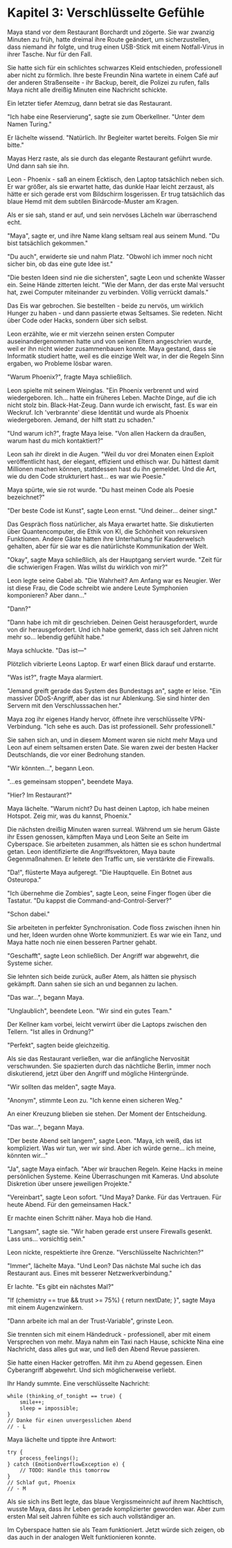 # Kapitel 3: Verschlüsselte Gefühle

Maya stand vor dem Restaurant Borchardt und zögerte. Sie war zwanzig Minuten zu früh, hatte dreimal ihre Route geändert, um sicherzustellen, dass niemand ihr folgte, und trug einen USB-Stick mit einem Notfall-Virus in ihrer Tasche. Nur für den Fall.

Sie hatte sich für ein schlichtes schwarzes Kleid entschieden, professionell aber nicht zu förmlich. Ihre beste Freundin Nina wartete in einem Café auf der anderen Straßenseite - ihr Backup, bereit, die Polizei zu rufen, falls Maya nicht alle dreißig Minuten eine Nachricht schickte.

Ein letzter tiefer Atemzug, dann betrat sie das Restaurant.

"Ich habe eine Reservierung", sagte sie zum Oberkellner. "Unter dem Namen Turing."

Er lächelte wissend. "Natürlich. Ihr Begleiter wartet bereits. Folgen Sie mir bitte."

Mayas Herz raste, als sie durch das elegante Restaurant geführt wurde. Und dann sah sie ihn.

Leon - Phoenix - saß an einem Ecktisch, den Laptop tatsächlich neben sich. Er war größer, als sie erwartet hatte, das dunkle Haar leicht zerzaust, als hätte er sich gerade erst vom Bildschirm losgerissen. Er trug tatsächlich das blaue Hemd mit dem subtilen Binärcode-Muster am Kragen.

Als er sie sah, stand er auf, und sein nervöses Lächeln war überraschend echt.

"Maya", sagte er, und ihre Name klang seltsam real aus seinem Mund. "Du bist tatsächlich gekommen."

"Du auch", erwiderte sie und nahm Platz. "Obwohl ich immer noch nicht sicher bin, ob das eine gute Idee ist."

"Die besten Ideen sind nie die sichersten", sagte Leon und schenkte Wasser ein. Seine Hände zitterten leicht. "Wie der Mann, der das erste Mal versucht hat, zwei Computer miteinander zu verbinden. Völlig verrückt damals."

Das Eis war gebrochen. Sie bestellten - beide zu nervös, um wirklich Hunger zu haben - und dann passierte etwas Seltsames. Sie redeten. Nicht über Code oder Hacks, sondern über sich selbst.

Leon erzählte, wie er mit vierzehn seinen ersten Computer auseinandergenommen hatte und von seinen Eltern angeschrien wurde, weil er ihn nicht wieder zusammenbauen konnte. Maya gestand, dass sie Informatik studiert hatte, weil es die einzige Welt war, in der die Regeln Sinn ergaben, wo Probleme lösbar waren.

"Warum Phoenix?", fragte Maya schließlich.

Leon spielte mit seinem Weinglas. "Ein Phoenix verbrennt und wird wiedergeboren. Ich... hatte ein früheres Leben. Machte Dinge, auf die ich nicht stolz bin. Black-Hat-Zeug. Dann wurde ich erwischt, fast. Es war ein Weckruf. Ich 'verbrannte' diese Identität und wurde als Phoenix wiedergeboren. Jemand, der hilft statt zu schaden."

"Und warum ich?", fragte Maya leise. "Von allen Hackern da draußen, warum hast du mich kontaktiert?"

Leon sah ihr direkt in die Augen. "Weil du vor drei Monaten einen Exploit veröffentlicht hast, der elegant, effizient und ethisch war. Du hättest damit Millionen machen können, stattdessen hast du ihn gemeldet. Und die Art, wie du den Code strukturiert hast... es war wie Poesie."

Maya spürte, wie sie rot wurde. "Du hast meinen Code als Poesie bezeichnet?"

"Der beste Code ist Kunst", sagte Leon ernst. "Und deiner... deiner singt."

Das Gespräch floss natürlicher, als Maya erwartet hatte. Sie diskutierten über Quantencomputer, die Ethik von KI, die Schönheit von rekursiven Funktionen. Andere Gäste hätten ihre Unterhaltung für Kauderwelsch gehalten, aber für sie war es die natürlichste Kommunikation der Welt.

"Okay", sagte Maya schließlich, als der Hauptgang serviert wurde. "Zeit für die schwierigen Fragen. Was willst du wirklich von mir?"

Leon legte seine Gabel ab. "Die Wahrheit? Am Anfang war es Neugier. Wer ist diese Frau, die Code schreibt wie andere Leute Symphonien komponieren? Aber dann..."

"Dann?"

"Dann habe ich mit dir geschrieben. Deinen Geist herausgefordert, wurde von dir herausgefordert. Und ich habe gemerkt, dass ich seit Jahren nicht mehr so... lebendig gefühlt habe."

Maya schluckte. "Das ist—"

Plötzlich vibrierte Leons Laptop. Er warf einen Blick darauf und erstarrte.

"Was ist?", fragte Maya alarmiert.

"Jemand greift gerade das System des Bundestags an", sagte er leise. "Ein massiver DDoS-Angriff, aber das ist nur Ablenkung. Sie sind hinter den Servern mit den Verschlusssachen her."

Maya zog ihr eigenes Handy hervor, öffnete ihre verschlüsselte VPN-Verbindung. "Ich sehe es auch. Das ist professionell. Sehr professionell."

Sie sahen sich an, und in diesem Moment waren sie nicht mehr Maya und Leon auf einem seltsamen ersten Date. Sie waren zwei der besten Hacker Deutschlands, die vor einer Bedrohung standen.

"Wir könnten...", begann Leon.

"...es gemeinsam stoppen", beendete Maya.

"Hier? Im Restaurant?"

Maya lächelte. "Warum nicht? Du hast deinen Laptop, ich habe meinen Hotspot. Zeig mir, was du kannst, Phoenix."

Die nächsten dreißig Minuten waren surreal. Während um sie herum Gäste ihr Essen genossen, kämpften Maya und Leon Seite an Seite im Cyberspace. Sie arbeiteten zusammen, als hätten sie es schon hundertmal getan. Leon identifizierte die Angriffsvektoren, Maya baute Gegenmaßnahmen. Er leitete den Traffic um, sie verstärkte die Firewalls.

"Da!", flüsterte Maya aufgeregt. "Die Hauptquelle. Ein Botnet aus Osteuropa."

"Ich übernehme die Zombies", sagte Leon, seine Finger flogen über die Tastatur. "Du kappst die Command-and-Control-Server?"

"Schon dabei."

Sie arbeiteten in perfekter Synchronisation. Code floss zwischen ihnen hin und her, Ideen wurden ohne Worte kommuniziert. Es war wie ein Tanz, und Maya hatte noch nie einen besseren Partner gehabt.

"Geschafft", sagte Leon schließlich. Der Angriff war abgewehrt, die Systeme sicher.

Sie lehnten sich beide zurück, außer Atem, als hätten sie physisch gekämpft. Dann sahen sie sich an und begannen zu lachen.

"Das war...", begann Maya.

"Unglaublich", beendete Leon. "Wir sind ein gutes Team."

Der Kellner kam vorbei, leicht verwirrt über die Laptops zwischen den Tellern. "Ist alles in Ordnung?"

"Perfekt", sagten beide gleichzeitig.

Als sie das Restaurant verließen, war die anfängliche Nervosität verschwunden. Sie spazierten durch das nächtliche Berlin, immer noch diskutierend, jetzt über den Angriff und mögliche Hintergründe.

"Wir sollten das melden", sagte Maya.

"Anonym", stimmte Leon zu. "Ich kenne einen sicheren Weg."

An einer Kreuzung blieben sie stehen. Der Moment der Entscheidung.

"Das war...", begann Maya.

"Der beste Abend seit langem", sagte Leon. "Maya, ich weiß, das ist kompliziert. Was wir tun, wer wir sind. Aber ich würde gerne... ich meine, könnten wir..."

"Ja", sagte Maya einfach. "Aber wir brauchen Regeln. Keine Hacks in meine persönlichen Systeme. Keine Überraschungen mit Kameras. Und absolute Diskretion über unsere jeweiligen Projekte."

"Vereinbart", sagte Leon sofort. "Und Maya? Danke. Für das Vertrauen. Für heute Abend. Für den gemeinsamen Hack."

Er machte einen Schritt näher. Maya hob die Hand.

"Langsam", sagte sie. "Wir haben gerade erst unsere Firewalls gesenkt. Lass uns... vorsichtig sein."

Leon nickte, respektierte ihre Grenze. "Verschlüsselte Nachrichten?"

"Immer", lächelte Maya. "Und Leon? Das nächste Mal suche ich das Restaurant aus. Eines mit besserer Netzwerkverbindung."

Er lachte. "Es gibt ein nächstes Mal?"

"If (chemistry == true && trust >= 75%) { return nextDate; }", sagte Maya mit einem Augenzwinkern.

"Dann arbeite ich mal an der Trust-Variable", grinste Leon.

Sie trennten sich mit einem Händedruck - professionell, aber mit einem Versprechen von mehr. Maya nahm ein Taxi nach Hause, schickte Nina eine Nachricht, dass alles gut war, und ließ den Abend Revue passieren.

Sie hatte einen Hacker getroffen. Mit ihm zu Abend gegessen. Einen Cyberangriff abgewehrt. Und sich möglicherweise verliebt.

Ihr Handy summte. Eine verschlüsselte Nachricht:

```
while (thinking_of_tonight == true) {
    smile++;
    sleep = impossible;
}
// Danke für einen unvergesslichen Abend
// - L
```

Maya lächelte und tippte ihre Antwort:

```
try {
    process_feelings();
} catch (EmotionOverflowException e) {
    // TODO: Handle this tomorrow
}
// Schlaf gut, Phoenix
// - M
```

Als sie sich ins Bett legte, das blaue Vergissmeinnicht auf ihrem Nachttisch, wusste Maya, dass ihr Leben gerade komplizierter geworden war. Aber zum ersten Mal seit Jahren fühlte es sich auch vollständiger an.

Im Cyberspace hatten sie als Team funktioniert. Jetzt würde sich zeigen, ob das auch in der analogen Welt funktionieren konnte.
